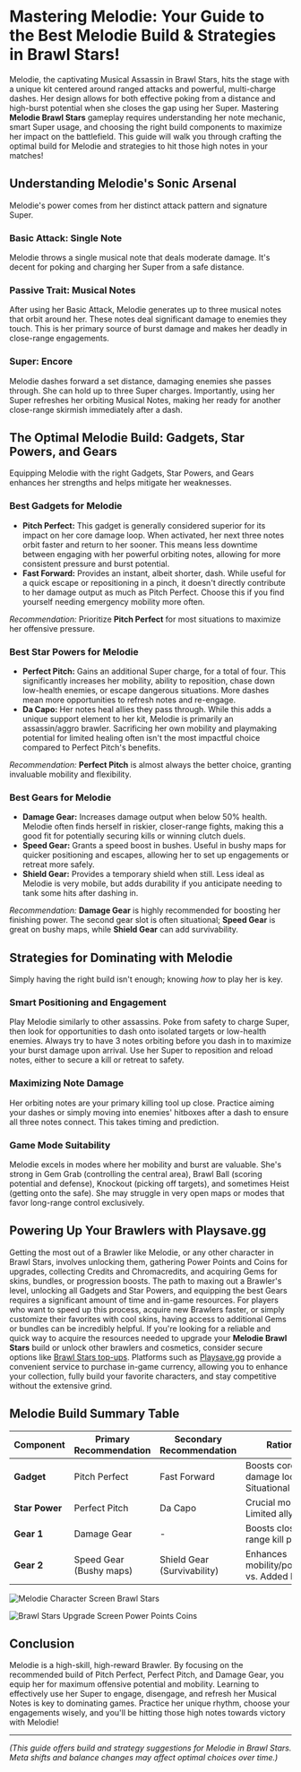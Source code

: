# Mastering Melodie: Your Guide to the Best Melodie Build & Strategies in Brawl Stars!

Melodie, the captivating Musical Assassin in Brawl Stars, hits the stage with a unique kit centered around ranged attacks and powerful, multi-charge dashes. Her design allows for both effective poking from a distance and high-burst potential when she closes the gap using her Super. Mastering **Melodie Brawl Stars** gameplay requires understanding her note mechanic, smart Super usage, and choosing the right build components to maximize her impact on the battlefield. This guide will walk you through crafting the optimal build for Melodie and strategies to hit those high notes in your matches!

## Understanding Melodie's Sonic Arsenal

Melodie's power comes from her distinct attack pattern and signature Super.

### Basic Attack: Single Note

Melodie throws a single musical note that deals moderate damage. It's decent for poking and charging her Super from a safe distance.

### Passive Trait: Musical Notes

After using her Basic Attack, Melodie generates up to three musical notes that orbit around her. These notes deal significant damage to enemies they touch. This is her primary source of burst damage and makes her deadly in close-range engagements.

### Super: Encore

Melodie dashes forward a set distance, damaging enemies she passes through. She can hold up to three Super charges. Importantly, using her Super refreshes her orbiting Musical Notes, making her ready for another close-range skirmish immediately after a dash.

## The Optimal Melodie Build: Gadgets, Star Powers, and Gears

Equipping Melodie with the right Gadgets, Star Powers, and Gears enhances her strengths and helps mitigate her weaknesses.

### Best Gadgets for Melodie

*   **Pitch Perfect:** This gadget is generally considered superior for its impact on her core damage loop. When activated, her next three notes orbit faster and return to her sooner. This means less downtime between engaging with her powerful orbiting notes, allowing for more consistent pressure and burst potential.
*   **Fast Forward:** Provides an instant, albeit shorter, dash. While useful for a quick escape or repositioning in a pinch, it doesn't directly contribute to her damage output as much as Pitch Perfect. Choose this if you find yourself needing emergency mobility more often.

*Recommendation:* Prioritize **Pitch Perfect** for most situations to maximize her offensive pressure.

### Best Star Powers for Melodie

*   **Perfect Pitch:** Gains an additional Super charge, for a total of four. This significantly increases her mobility, ability to reposition, chase down low-health enemies, or escape dangerous situations. More dashes mean more opportunities to refresh notes and re-engage.
*   **Da Capo:** Her notes heal allies they pass through. While this adds a unique support element to her kit, Melodie is primarily an assassin/aggro brawler. Sacrificing her own mobility and playmaking potential for limited healing often isn't the most impactful choice compared to Perfect Pitch's benefits.

*Recommendation:* **Perfect Pitch** is almost always the better choice, granting invaluable mobility and flexibility.

### Best Gears for Melodie

*   **Damage Gear:** Increases damage output when below 50% health. Melodie often finds herself in riskier, closer-range fights, making this a good fit for potentially securing kills or winning clutch duels.
*   **Speed Gear:** Grants a speed boost in bushes. Useful in bushy maps for quicker positioning and escapes, allowing her to set up engagements or retreat more safely.
*   **Shield Gear:** Provides a temporary shield when still. Less ideal as Melodie is very mobile, but adds durability if you anticipate needing to tank some hits after dashing in.

*Recommendation:* **Damage Gear** is highly recommended for boosting her finishing power. The second gear slot is often situational; **Speed Gear** is great on bushy maps, while **Shield Gear** can add survivability.

## Strategies for Dominating with Melodie

Simply having the right build isn't enough; knowing *how* to play her is key.

### Smart Positioning and Engagement

Play Melodie similarly to other assassins. Poke from safety to charge Super, then look for opportunities to dash onto isolated targets or low-health enemies. Always try to have 3 notes orbiting before you dash in to maximize your burst damage upon arrival. Use her Super to reposition and reload notes, either to secure a kill or retreat to safety.

### Maximizing Note Damage

Her orbiting notes are your primary killing tool up close. Practice aiming your dashes or simply moving into enemies' hitboxes after a dash to ensure all three notes connect. This takes timing and prediction.

### Game Mode Suitability

Melodie excels in modes where her mobility and burst are valuable. She's strong in Gem Grab (controlling the central area), Brawl Ball (scoring potential and defense), Knockout (picking off targets), and sometimes Heist (getting onto the safe). She may struggle in very open maps or modes that favor long-range control exclusively.

## Powering Up Your Brawlers with Playsave.gg

Getting the most out of a Brawler like Melodie, or any other character in Brawl Stars, involves unlocking them, gathering Power Points and Coins for upgrades, collecting Credits and Chromacredits, and acquiring Gems for skins, bundles, or progression boosts. The path to maxing out a Brawler's level, unlocking all Gadgets and Star Powers, and equipping the best Gears requires a significant amount of time and in-game resources. For players who want to speed up this process, acquire new Brawlers faster, or simply customize their favorites with cool skins, having access to additional Gems or bundles can be incredibly helpful. If you're looking for a reliable and quick way to acquire the resources needed to upgrade your **Melodie Brawl Stars** build or unlock other brawlers and cosmetics, consider secure options like [Brawl Stars top-ups](https://www.playsave.gg/). Platforms such as [Playsave.gg](https://www.playsave.gg/) provide a convenient service to purchase in-game currency, allowing you to enhance your collection, fully build your favorite characters, and stay competitive without the extensive grind.

## Melodie Build Summary Table

| Component   | Primary Recommendation | Secondary Recommendation | Rationale                                       |
| ----------- | ---------------------- | ------------------------ | --------------------------------------------- |
| **Gadget**  | Pitch Perfect          | Fast Forward             | Boosts core damage loop vs. Situational escape |
| **Star Power**| Perfect Pitch          | Da Capo                  | Crucial mobility vs. Limited ally heal        |
| **Gear 1**  | Damage Gear            | -                        | Boosts close-range kill potential             |
| **Gear 2**  | Speed Gear (Bushy maps)| Shield Gear (Survivability)| Enhances mobility/positioning vs. Added bulk |

![Melodie Character Screen Brawl Stars](https://via.placeholder.com/600x400?text=Insert+Melodie+Character+Screen+Image)

![Brawl Stars Upgrade Screen Power Points Coins](https://via.placeholder.com/600x400?text=Insert+Brawl+Stars+Upgrade+Screen+Image)

## Conclusion

Melodie is a high-skill, high-reward Brawler. By focusing on the recommended build of Pitch Perfect, Perfect Pitch, and Damage Gear, you equip her for maximum offensive potential and mobility. Learning to effectively use her Super to engage, disengage, and refresh her Musical Notes is key to dominating games. Practice her unique rhythm, choose your engagements wisely, and you'll be hitting those high notes towards victory with Melodie!

---

*(This guide offers build and strategy suggestions for Melodie in Brawl Stars. Meta shifts and balance changes may affect optimal choices over time.)*
